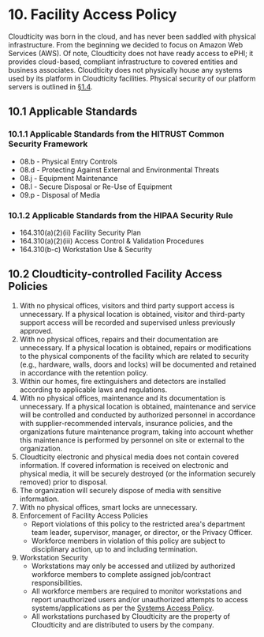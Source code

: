 # 10. Facility Access Policy

Cloudticity was born in the cloud, and has never been saddled with physical infrastructure. From the beginning we decided to focus on Amazon Web Services (AWS). Of note, Cloudticity does not have ready access to ePHI; it provides cloud-based, compliant infrastructure to covered entities and business associates. Cloudticity does not physically house any systems used by its platform in Cloudticity facilities. Physical security of our platform servers is outlined in [§1.4](01-introduction.md#14-cloudticity-organizational-concepts).

## 10.1 Applicable Standards

### 10.1.1 Applicable Standards from the HITRUST Common Security Framework

* 08.b - Physical Entry Controls
* 08.d - Protecting Against External and Environmental Threats
* 08.j - Equipment Maintenance
* 08.l - Secure Disposal or Re-Use of Equipment
* 09.p - Disposal of Media

### 10.1.2 Applicable Standards from the HIPAA Security Rule

* 164.310(a)(2)(ii) Facility Security Plan
* 164.310(a)(2)(iii) Access Control & Validation Procedures
* 164.310(b-c) Workstation Use & Security

## 10.2 Cloudticity-controlled Facility Access Policies

1. With no physical offices, visitors and third party support access is unnecessary. If a physical location is obtained, visitor and third-party support access will be recorded and supervised unless previously approved.
2. With no physical offices, repairs and their documentation are unnecessary. If a physical location is obtained, repairs or modifications to the physical components of the facility which are related to security (e.g., hardware, walls, doors and locks) will be  documented and retained in accordance with the retention policy.
3. Within our homes, fire extinguishers and detectors are installed according to applicable laws and regulations.
4. With no physical offices, maintenance and its documentation is unnecessary. If a physical location is obtained, maintenance and service will be controlled and conducted by authorized personnel in accordance with supplier-recommended intervals, insurance policies, and the organizations future maintenance program, taking into account whether this maintenance is performed by personnel on site or external to the organization.
5. Cloudticity electronic and physical media does not contain covered information. If covered information is received on electronic and physical media, it will be securely destroyed (or the information securely removed) prior to disposal.
6. The organization will securely dispose of media with sensitive information.
7. With no physical offices, smart locks are unnecessary.
8. Enforcement of Facility Access Policies
   * Report violations of this policy to the restricted area's department team leader, supervisor, manager, or director, or the Privacy Officer.
   * Workforce members in violation of this policy are subject to disciplinary action, up to and including termination.
9. Workstation Security
   * Workstations may only be accessed and utilized by authorized workforce members to complete assigned job/contract responsibilities.
   * All workforce members are required to monitor workstations and report unauthorized users and/or unauthorized attempts to access systems/applications as per the [Systems Access Policy](07-systems_access_policy.md).
   * All workstations purchased by Cloudticity are the property of Cloudticity and are distributed to users by the company.
